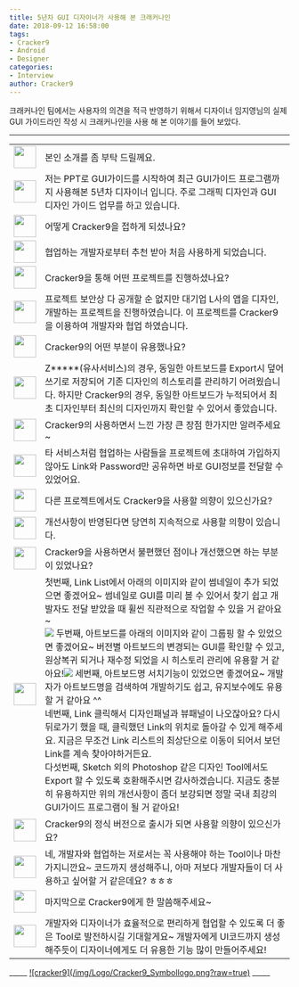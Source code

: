 ```yaml
---
title: 5년차 GUI 디자이너가 사용해 본 크래커나인
date: 2018-09-12 16:58:00
tags: 
- Cracker9
- Android
- Designer
categories:
- Interview
author: Cracker9
---
```


크래커나인 팀에서는 사용자의 의견을 적극 반영하기 위해서 디자이너 임지영님의 실제 GUI 가이드라인 작성 시 크래커나인을 사용 해 본 이야기를 들어 보았다.

***

<table class="interview-table"><tr><td><img src="/img/User_interview_jiyoung_lim/cracker9.png" width=40 height=40></td><td>  본인 소개를 좀 부탁 드릴께요.</td></tr><tr><td><img src="/img/User_interview_jiyoung_lim/Ans.png" width=40 height=40> </td><td>저는 PPT로 GUI가이드를 시작하여 최근 GUI가이드 프로그램까지 사용해본 5년차 디자이너 입니다. 주로 그래픽 디자인과 GUI 디자인 가이드 업무를 하고 있습니다.</td></tr><tr><td><img src="/img/User_interview_jiyoung_lim/cracker9.png" width=40 height=40> </td><td>어떻게 Cracker9을 접하게 되셨나요?</td></tr><tr><td><img src="/img/User_interview_jiyoung_lim/Ans.png" width=40 height=40></td><td>협업하는 개발자로부터 추천 받아 처음 사용하게 되었습니다.</td></tr><tr><td><img src="/img/User_interview_hyoungil_Park/cracker9.png" width=40 height=40> </td><td>Cracker9을 통해 어떤 프로젝트를 진행하셨나요?</td></tr><tr><td><img src="/img/User_interview_jiyoung_lim/Ans.png"  width=40 height=40></td><td> 프로젝트 보안상 다 공개할 순 없지만 대기업 L사의 앱을 디자인, 개발하는 프로젝트을 진행하였습니다. 이 프로젝트를 Cracker9을 이용하여 개발자와 협업 하였습니다.</td></tr><tr><td><img src="/img/User_interview_jiyoung_lim/cracker9.png" width=40 height=40> </td><td> Cracker9의 어떤 부분이 유용했나요?</td></tr><tr><td><img src="/img/User_interview_jiyoung_lim/Ans.png"  width=40 height=40></td><td> Z*****(유사서비스)의 경우, 동일한 아트보드를 Export시 덮어쓰기로 저장되어 기존 디자인의 히스토리를 관리하기 어려웠습니다. 하지만 Cracker9의 경우, 동일한 아트보드가 누적되어서 최초 디자인부터 최신의 디자인까지 확인할 수 있어서 좋았습니다.</td></tr><tr><td><img src="/img/User_interview_jiyoung_lim/cracker9.png" width=40 height=40> </td><td> Cracker9의 사용하면서 느낀 가장 큰 장점 한가지만 알려주세요~</td></tr><tr><td><img src="/img/User_interview_jiyoung_lim/Ans.png"  width=40 height=40></td><td> 타 서비스처럼 협업하는 사람들을 프로젝트에 초대하여 가입하지 않아도 Link와 Password만 공유하면 바로 GUI정보를 전달할 수 있었어요.</td></tr><tr><td><img src="/img/User_interview_jiyoung_lim/cracker9.png" width=40 height=40> </td><td> 다른 프로젝트에서도 Cracker9을 사용할 의향이 있으신가요?</td></tr><tr><td><img src="/img/User_interview_jiyoung_lim/Ans.png"  width=40 height=40></td><td> 개선사항이 반영된다면 당연히 지속적으로 사용할 의향이 있습니다.</td></tr><tr><td><img src="/img/User_interview_jiyoung_lim/cracker9.png" width=40 height=40> </td><td> Cracker9을 사용하면서 불편했던 점이나 개선했으면 하는 부분이 있었나요?</td></tr><tr><td><img src="/img/User_interview_jiyoung_lim/Ans.png"  width=40 height=40></td><td> 첫번째, Link List에서 아래의 이미지와 같이 썸네일이 추가 되었으면 좋겠어요~ 썸네일로 GUI를 미리 볼 수 있어서 찾기 쉽고 개발자도 전달 받았을 때 휠씬 직관적으로 작업할 수 있을 거 같아요~<br>
<img src="/img/User_interview_jiyoung_lim/1.png">
두번째, 아트보드를 아래의 이미지와 같이 그룹핑 할 수 있었으면 좋겠어요~ 버전별 아트보드의 변경되는 GUI를 확인할 수 있고, 원상복귀 되거나 재수정 되었을 시 히스토리 관리에 유용할 거 같아요!<img src="/img/User_interview_jiyoung_lim/2.png">
세번째, 아트보드명 서치기능이 있었으면 좋겠어요~ 개발자가 아트보드명을 검색하여 개발하기도 쉽고, 유지보수에도 유용할 거 같아요 ^^ <br>
네번째, Link 클릭해서 디자인패널과 뷰패널이 나오잖아요? 다시 뒤로가기 했을 때, 클릭했던 Link의 위치로 돌아갈 수 있게 해주세요. 지금은 무조건 Link 리스트의 최상단으로 이동이 되어서 보던 Link를 계속 찾아야하거든요.<br>
다섯번째, Sketch 외의 Photoshop 같은 디자인 Tool에서도 Export 할 수 있도록 호환해주시면 감사하겠습니다.
지금도 충분히 유용하지만 위의 개선사항이 좀더 보강되면 정말 국내 최강의 GUI가이드 프로그램이 될 거 같아요!</td></tr><tr><td><img src="/img/User_interview_jiyoung_lim/cracker9.png" width=40 height=40></td><td>Cracker9의 정식 버전으로 출시가 되면 사용할 의향이 있으신가요?</td></tr><tr><td><img src="/img/User_interview_jiyoung_lim/Ans.png"  width=40 height=40></td><td> 네, 개발자와 협업하는 저로서는 꼭 사용해야 하는 Tool이나 마찬가지니깐요~ 코드까지 생성해주니, 아마 저보다 개발자들이 더 사용하고 싶어할 거 같은데요? ㅎㅎㅎ</td></tr><tr><td><img src="/img/User_interview_jiyoung_lim/cracker9.png" width=40 height=40> </td><td> 마지막으로 Cracker9에게 한 말씀해주세요~</td></tr><tr><td><img src="/img/User_interview_jiyoung_lim/Ans.png"  width=40 height=40></td><td> 개발자와 디자이너가 효율적으로 편리하게 협업할 수 있도록 더 좋은 Tool로 발전하시길 기대할게요~ 개발자에게 UI코드까지 생성해주듯이 디자이너에게도 더 유용한 기능 많이 만들어주세요!</td></tr></table>
_____
 <a href="http://www.cracker9.io?utm_medium=cpc&utm_source=blog_origin&utm_campaign=0.11.x&utm_content=User_Interview_jiyoung_lim" onclick="gtag('event', 'button click', {'event_category': 'Homepage','event_label': 'User Interview jiyoung lim'});">![cracker9](/img/Logo/Cracker9_Symbollogo.png?raw=true)</a>
_____